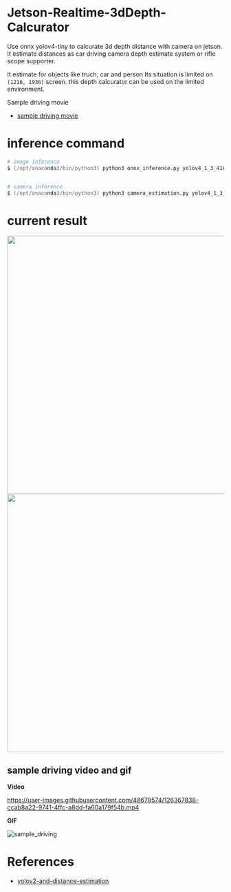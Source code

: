 # Jetson-Realtime-3dDepth-Calcurator

Use onnx yolov4-tiny to calcurate 3d depth distance with camera on jetson.
It estimate distances as car driving camera depth estimate system or rifle scope supporter.

It estimate for objects like truch, car and person
Its situation is limited on ```(1216, 1936)``` screen. this depth calcurator can be used on the limited environment. 


Sample driving movie
- [sample driving movie](https://drive.google.com/file/d/1czoTCb-Qud-LXYEMzN28TbWLxWAqNUh-/view?usp=sharing)


# inference command 

```zsh
# image inference
$ (/opt/anaconda3/bin/python3) python3 onnx_inference.py yolov4_1_3_416_416_static.onnx images/train_2007.jpg


# camera inference
$ (/opt/anaconda3/bin/python3) python3 camera_estimation.py yolov4_1_3_416_416_static.onnx

```

# current result

<img src="https://user-images.githubusercontent.com/48679574/126335148-931e66df-6fe9-4a39-9879-b0c56c2f191e.png" width="600px"><img src="https://user-images.githubusercontent.com/48679574/126335157-7156a2b0-8814-4420-8eb0-ae4ac5eea78e.png" width="600px">


## sample driving video and gif
<b>Video</b>

https://user-images.githubusercontent.com/48679574/126367838-ccab8a22-9741-4ffc-a8dd-fa60a179f54b.mp4


<b>GIF</b>

![sample_driving](https://user-images.githubusercontent.com/48679574/126336114-1898dbd1-8208-4589-84cf-e54cae497051.gif)


# References
- [yolov2-and-distance-estimation](https://github.com/muhammadshiraz/Real-time-object-detection-using-yolov2-and-distance-estimation)
